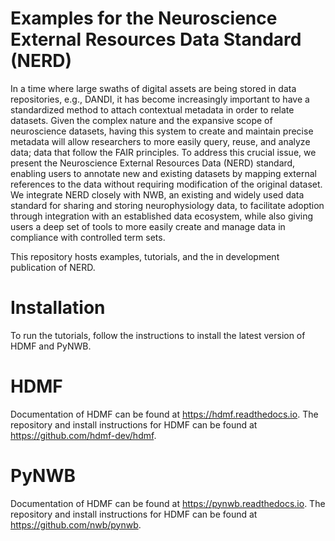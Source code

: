 Examples for the Neuroscience External Resources Data Standard (NERD)
=====================================================================

In a time where large swaths of digital assets are being stored in data repositories, e.g., DANDI, 
it has become increasingly important to have a standardized method to attach contextual metadata in 
order to relate datasets. Given the complex nature and the expansive scope of neuroscience datasets, 
having this system to create and maintain precise metadata will allow researchers to more easily query, 
reuse, and analyze data; data that follow the FAIR principles. To address this crucial issue, we 
present the Neuroscience External Resources Data (NERD) standard, enabling users to annotate new and 
existing datasets by mapping external references to the data without requiring modification of the 
original dataset. We integrate NERD closely with NWB, an existing and widely used data standard for 
sharing and storing neurophysiology data, to facilitate adoption through integration with an established 
data ecosystem, while also giving users a deep set of tools to more easily create and manage data in 
compliance with controlled term sets.

This repository hosts examples, tutorials, and the in development publication of NERD.

Installation
============
To run the tutorials, follow the instructions to install the latest version of HDMF and PyNWB.

HDMF
====
Documentation of HDMF can be found at https://hdmf.readthedocs.io.
The repository and install instructions for HDMF can be found at https://github.com/hdmf-dev/hdmf.

PyNWB
=====
Documentation of HDMF can be found at https://pynwb.readthedocs.io.
The repository and install instructions for HDMF can be found at https://github.com/nwb/pynwb.

